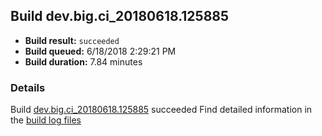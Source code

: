 ## Build dev.big.ci_20180618.125885
- **Build result:** `succeeded`
- **Build queued:** 6/18/2018 2:29:21 PM
- **Build duration:** 7.84 minutes
### Details
Build [dev.big.ci_20180618.125885](https://winappstudio.visualstudio.com/web/build.aspx?pcguid=a4ef43be-68ce-4195-a619-079b4d9834c2&builduri=vstfs%3a%2f%2f%2fBuild%2fBuild%2f25885) succeeded
Find detailed information in the [build log files](https://uwpctdiags.blob.core.windows.net/buildlogs/dev.big.ci_20180618.125885_logs.zip)
